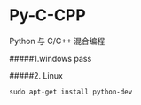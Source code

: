 Py-C-CPP
=====

Python 与 C/C++ 混合编程

#####1.windows
    pass

#####2. Linux

    sudo apt-get install python-dev
